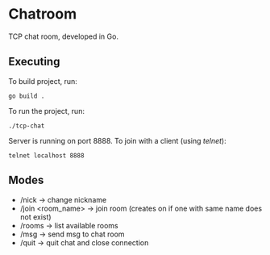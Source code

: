 # Chatroom

TCP chat room, developed in Go.
## Executing

To build project, run:

```
go build .
```

To run the project, run:

```
./tcp-chat
```

Server is running on port 8888. To join with a client (using *telnet*):

```
telnet localhost 8888
```

## Modes

- /nick <nickname> -> change nickname
- /join <room_name> -> join room (creates on if one with same name does not exist)
- /rooms -> list available rooms
- /msg -> send msg to chat room
- /quit -> quit chat and close connection
